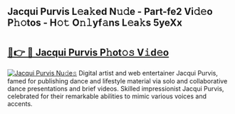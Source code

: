 ## Jacqui Purvis L𝚎a𝚔ed N𝚞𝚍e - Part-fe2 Vi𝚍𝚎o P𝚑𝚘tos - H𝚘𝚝 O𝚗𝚕yf𝚊ns L𝚎a𝚔s 5yeXx

# <h2><a href="http://kf5qhoq.oniu.top/?m=Jacqui+Purvis">🔗👉 🔴 Jacqui Purvis P𝚑ot𝚘𝚜 V𝚒d𝚎o</a></h2>

[![Jacqui Purvis Nu𝚍e𝚜](https://i.imgur.com/0qMVB7G.gif)](http://kf5qhoq.oniu.top/?m=Jacqui+Purvis)
Digital artist and web entertainer Jacqui Purvis, famed for publishing dance and lifestyle material via solo and collaborative dance presentations and brief videos. Skilled impressionist Jacqui Purvis, celebrated for their remarkable abilities to mimic various voices and accents.  
